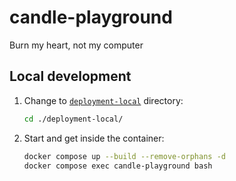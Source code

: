 # candle-playground
Burn my heart, not my computer

## Local development
1. Change to [`deployment-local`](./deployment-local/) directory:
    ```bash
    cd ./deployment-local/
    ```
2. Start and get inside the container:
    ```bash
    docker compose up --build --remove-orphans -d
    docker compose exec candle-playground bash
    ```
